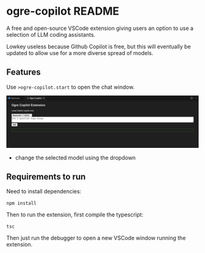 # ogre-copilot README

A free and open-source VSCode extension giving users an option to use a selection of LLM coding assistants.

Lowkey useless because Github Copilot is free, but this will eventually be updated to allow use for a more diverse spread of models.

## Features

Use `>ogre-copilot.start` to open the chat window.

![alt text](sample_screenshot.png)

* change the selected model using the dropdown

## Requirements to run

Need to install dependencies:

```
npm install
```

Then to run the extension, first compile the typescript:

```
tsc
```

Then just run the debugger to open a new VSCode window running the extension.